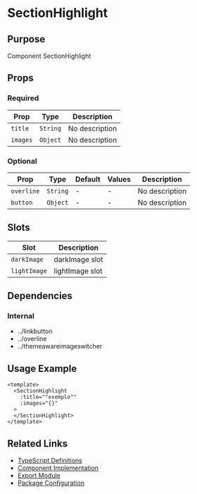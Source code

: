 # SectionHighlight

## Purpose

Component SectionHighlight

## Props

### Required
| Prop | Type | Description |
|------|------|-------------|
| `title` | `String` | No description |
| `images` | `Object` | No description |

### Optional
| Prop | Type | Default | Values | Description |
|------|------|---------|--------|-------------|
| `overline` | `String` | - | - | No description |
| `button` | `Object` | - | - | No description |

## Slots

| Slot | Description |
|------|-------------|
| `darkImage` | darkImage slot |
| `lightImage` | lightImage slot |

## Dependencies

### Internal
- ../linkbutton
- ../overline
- ../themeawareimageswitcher

## Usage Example

```vue
<template>
  <SectionHighlight
    :title=""exemplo""
    :images="{}"
  >
  </SectionHighlight>
</template>
```

## Related Links

- [TypeScript Definitions](./SectionHighlight.d.ts)
- [Component Implementation](./SectionHighlight.vue)
- [Export Module](./sectionhighlight.js)
- [Package Configuration](./package.json)
